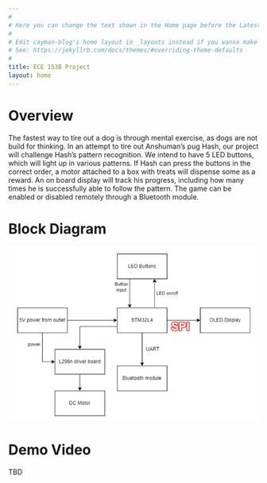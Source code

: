 ```yaml
---
#
# Here you can change the text shown in the Home page before the Latest Posts section.
#
# Edit cayman-blog's home layout in _layouts instead if you wanna make some changes
# See: https://jekyllrb.com/docs/themes/#overriding-theme-defaults
#
title: ECE 153B Project
layout: home
---
```


# Overview
The fastest way to tire out a dog is through mental exercise, as dogs are not build for thinking. In an
attempt to tire out Anshuman’s pug Hash, our project will challenge Hash’s pattern recognition. We
intend to have 5 LED buttons, which will light up in various patterns. If Hash can press the buttons
in the correct order, a motor attached to a box with treats will dispense some as a reward. An on
board display will track his progress, including how many times he is successfully able to follow the
pattern. The game can be enabled or disabled remotely through a Bluetooth module.

# Block Diagram
![Block diagram](/assets/spi.png)

# Demo Video
TBD